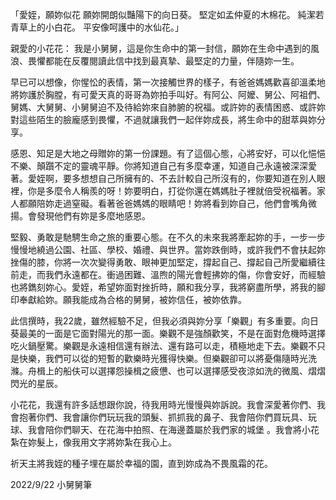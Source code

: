 「愛姪，願妳似花
願妳開朗似豔陽下的向日葵。
堅定如孟仲夏的木棉花。
純潔若青草上的小白花。
平安像呵護中的水仙花。」

親愛的小花花：
我是小舅舅，這是你生命中的第一封信，願妳在生命中遇到的風浪、畏懼都能在反覆閱讀此信中找到最真摯、最堅定的力量，伴隨妳一生。

早已可以想像，你惺忪的表情，第一次接觸世界的樣子，有爸爸媽媽歡喜卻溫柔地將妳護於胸膛，有可愛天真的哥哥為妳拍手叫好。有阿公、阿嬤、舅公、阿祖們、舅媽、大舅舅、小舅舅迫不及待給妳來自肺腑的祝福。或許妳的表情困惑、或許妳對這些陌生的臉龐感到畏懼，不過就讓我們一起伴妳成長，將生命中的甜萃與妳分享。

感恩、知足是大地之母贈妳的第一份課題。有了這個心態，心將安好，可以化悒悒不樂、顛躓不定的靈魂平靜。你將知道自己有多麼幸運，知道自己永遠被深深愛著。愛姪啊，要多想想自己所擁有的、不去計較自己所沒有的，你要知道在別人眼裡，你是多麼令人稱羨的呀！妳要明白，打從你還在媽媽肚子裡就倍受祝福著。家人都願陪妳走過窒礙。看著爸爸媽媽的眼睛吧！妳將看到妳自己，他們會嘴角微揚。會發現他們有妳是多麼地感恩。

堅毅、勇敢是馳騁生命之旅的重要心態。在不久的未來我將牽起妳的手，一步一步慢慢地繞過公園、社區、學校、婚禮、與世界。當妳跌倒時，或許我們不會扶起妳挫傷的膝，你將一次次變得勇敢、眼神更加堅定，撐起自己、撐起自己所愛繼續往前走，而我們永遠都在。衝過困難、溫煦的陽光會輕拂妳的傷，你會安好，而經驗也將鐫刻妳心。愛姪，希望妳面對挫折時，願和我分享，我將窮盡所學，將我的腳印奉獻給妳。願我能成為合格的舅舅，被妳信任，被妳依靠。

此信撰時，我22歲，雖然經驗不足，但我必須與妳分享「樂觀」有多重要。向日葵最美的一面是它面對陽光的那一面。樂觀不是強顏歡笑，不是在面對危機時選擇吃火鍋壓驚。樂觀是永遠相信還有辦法、還有路可以走，積極地走下去。樂觀不只是快樂，我們可以從的短暫的歡樂時光獲得快樂。但樂觀卻可以將憂傷隨時光洗滌。舟楫上的船伕可以選擇怨操楫之疲憊、也可以選擇感受夜涼如洗的微風、熠熠閃光的星辰。

小花花，我還有許多話想跟你說，待我用時光慢慢與妳訴說。我會深愛著你們、我會抱著你們、我會讓你們玩玩我的頭髮、抓抓我的鼻子、我會陪你們買玩具、玩球、我會陪你們聊天、在花海中拍照、在海邊蓋屬於我們家的城堡 。我會將小花紮在妳髮上，像我用文字將妳紮在我心上。

祈天主將我姪的種子埋在屬於幸福的園，直到妳成為不畏風霜的花。

2022/9/22
小舅舅筆